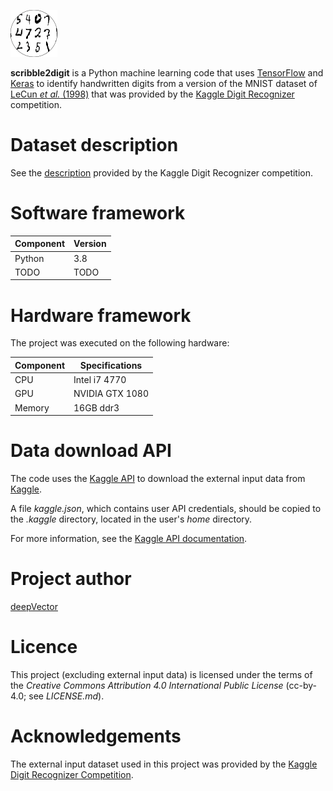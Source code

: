 ![](./scribble2digit_logo75.png) 

**scribble2digit** is a Python machine learning code that uses [TensorFlow](https://www.tensorflow.org/) and [Keras](https://keras.io/) to identify handwritten digits from a version of the MNIST dataset of [LeCun _et al._ \(1998\)](http://yann.lecun.com/exdb/mnist/index.html) that was provided by the [Kaggle Digit Recognizer](https://www.kaggle.com/c/digit-recognizer) competition.

# Dataset description

See the [description](https://www.kaggle.com/c/digit-recognizer/data) provided by the Kaggle Digit Recognizer competition.

# Software framework
| Component | Version  |
| --------- | ---------|
| Python | 3.8 |
| TODO | TODO |


# Hardware framework

The project was executed on the following hardware:

| Component | Specifications  |
| --------- | --------------- |
| CPU       | Intel i7 4770   |
| GPU       | NVIDIA GTX 1080 |
| Memory    | 16GB ddr3       |

# Data download API

The code uses the [Kaggle API](https://github.com/Kaggle/kaggle-api) to download the external input data from [Kaggle](https://www.kaggle.com).  

A file _kaggle.json_, which contains user API credentials, should be copied to the _.kaggle_ directory, located in the user's _home_ directory.

For more information, see the [Kaggle API documentation](https://github.com/Kaggle/kaggle-api).

# Project author

[deepVector](https://github.com/deepVector)

# Licence

This project (excluding external input data) is licensed under the terms of the _Creative Commons Attribution 4.0 International Public License_ (cc-by-4.0; see _LICENSE.md_).

# Acknowledgements

The external input dataset used in this project was provided by the [Kaggle Digit Recognizer Competition](https://www.kaggle.com/c/digit-recognizer).
 
